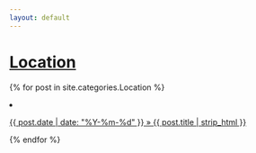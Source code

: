 ```yaml
---
layout: default
---
```


# [Location](/location)
{% for post in site.categories.Location %}
  <li><a href="{{ post.url }}">
    <p>{{ post.date | date: "%Y-%m-%d" }} » {{ post.title | strip_html }}</p>
  </a></li>
{% endfor %}